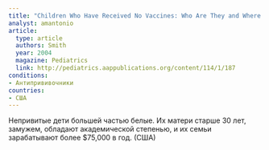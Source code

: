 ```yaml
---
title: "Children Who Have Received No Vaccines: Who Are They and Where Do They Live?"
analyst: amantonio
article:
  type: article
  authors: Smith
  year: 2004
  magazine: Pediatrics
  link: http://pediatrics.aappublications.org/content/114/1/187
conditions:
- Антипрививочники
countries:
- США
---
```


Непривитые дети большей частью белые. Их матери старше 30 лет, замужем, обладают академической степенью, и их семьи зарабатывают более $75,000 в год. (США)
